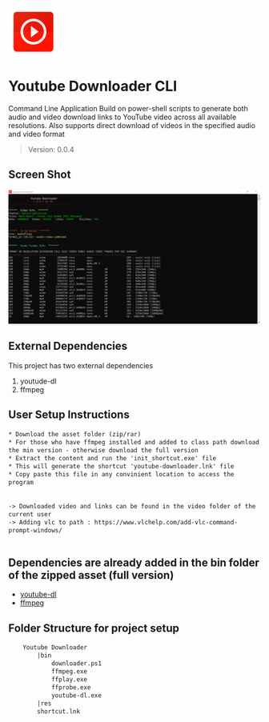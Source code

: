 <img src = "./res/icon.png" width="100">

# Youtube Downloader CLI

Command Line Application Build on power-shell scripts to generate both audio and video download links to YouTube video across all available resolutions. Also supports direct download of videos in the specified audio and video format

>Version: 0.0.4

## Screen Shot

<img src = "./res/ss.png">



## External Dependencies
This project has two external dependencies

1. youtude-dl
2. ffmpeg

## User Setup Instructions
```
* Download the asset folder (zip/rar)
* For those who have ffmpeg installed and added to class path download the min version - otherwise download the full version
* Extract the content and run the 'init_shortcut.exe' file
* This will generate the shortcut 'youtube-downloader.lnk' file
* Copy paste this file in any convinient location to access the program


-> Downloaded video and links can be found in the video folder of the current user
-> Adding vlc to path : https://www.vlchelp.com/add-vlc-command-prompt-windows/


```



## Dependencies are already added in the bin folder of the zipped asset (full version)
* [youtube-dl](https://github.com/ytdl-org/youtube-dl/releases/download/2020.06.16.1/youtube-dl.exe)  
* [ffmpeg](https://ffmpeg.zeranoe.com/builds/win64/static/ffmpeg-4.2.3-win64-static.zip)

## Folder Structure for project setup
```
    Youtube Downloader
        |bin  
            downloader.ps1  
            ffmpeg.exe  
            ffplay.exe  
            ffprobe.exe  
            youtube-dl.exe  
        |res  
        shortcut.lnk
```

